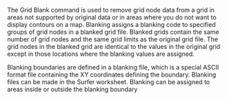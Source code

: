 The Grid Blank command is used to remove grid node data from a grid in areas not supported by original data or in areas where you do not want to display contours on a map. Blanking assigns a blanking code to specified groups of grid nodes in a blanked grid file. Blanked grids contain the same number of grid nodes and the same grid limits as the original grid file. The grid nodes in the blanked grid are identical to the values in the original grid except in those locations where the blanking values are assigned. 

Blanking boundaries are defined in a blanking file, which is a special ASCII format file containing the XY coordinates defining the boundary. Blanking files can be made in the Surfer worksheet. Blanking can be assigned to areas inside or outside the blanking boundary
